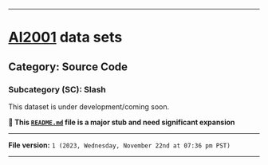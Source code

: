 
***

# [AI2001](https://github.com/seanpm2001/AI2001/) data sets

## Category: Source Code

### Subcategory (SC): Slash

This dataset is under development/coming soon.

**🌱️ This [`README.md`](/README.md) file is a major stub and need significant expansion**

***

**File version:** `1 (2023, Wednesday, November 22nd at 07:36 pm PST)`

***
